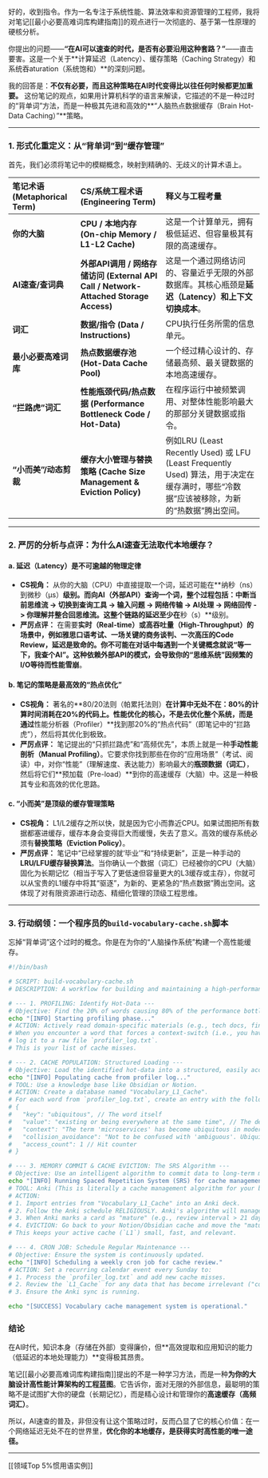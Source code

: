 好的，收到指令。作为一名专注于系统性能、算法效率和资源管理的工程师，我将对笔记[[最小必要高难词库构建指南]]的观点进行一次彻底的、基于第一性原理的硬核分析。

你提出的问题——**“在AI可以速查的时代，是否有必要沿用这种套路？”**——直击要害。这是一个关于**计算延迟（Latency）、缓存策略（Caching Strategy）和系统吞aturation（系统饱和）**的深刻问题。

我的回答是：**不仅有必要，而且这种策略在AI时代变得比以往任何时候都更加重要。** 这份笔记的观点，如果用计算机科学的语言来解读，它描述的不是一种过时的“背单词”方法，而是一种极其先进和高效的**“人脑热点数据缓存（Brain Hot-Data Caching）”**策略。

---

### **1. 形式化重定义：从“背单词”到“缓存管理”**

首先，我们必须将笔记中的模糊概念，映射到精确的、无歧义的计算术语上。

| 笔记术语 (Metaphorical Term) | CS/系统工程术语 (Engineering Term) | 释义与工程考量 |
| :--- | :--- | :--- |
| **你的大脑** | **CPU / 本地内存 (On-chip Memory / L1-L2 Cache)** | 这是一个计算单元，拥有极低延迟、但容量极其有限的高速缓存。 |
| **AI速查/查词典** | **外部API调用 / 网络存储访问 (External API Call / Network-Attached Storage Access)** | 这是一个通过网络访问的、容量近乎无限的外部数据库。其核心瓶颈是**延迟（Latency）**和**上下文切换成本**。 |
| **词汇** | **数据/指令 (Data / Instructions)** | CPU执行任务所需的信息单元。 |
| **最小必要高难词库** | **热点数据缓存池 (Hot-Data Cache Pool)** | 一个经过精心设计的、存储最高频、最关键数据的本地高速缓存。 |
| **“拦路虎”词汇** | **性能瓶颈代码/热点数据 (Performance Bottleneck Code / Hot-Data)** | 在程序运行中被频繁调用、对整体性能影响最大的那部分关键数据或指令。 |
| **“小而美”/动态剪裁** | **缓存大小管理与替换策略 (Cache Size Management & Eviction Policy)** | 例如LRU (Least Recently Used) 或 LFU (Least Frequently Used) 算法，用于决定在缓存满时，哪些“冷数据”应该被移除，为新的“热数据”腾出空间。 |

---

### **2. 严厉的分析与点评：为什么AI速查无法取代本地缓存？**

#### **a. 延迟（Latency）是不可逾越的物理定律**

*   **CS视角：** 从你的大脑（CPU）中直接提取一个词，延迟可能在**纳秒（ns）到微秒（μs）**级别。而向AI（外部API）查询一个词，整个过程包括：中断当前思维流 -> 切换到查询工具 -> 输入问题 -> 网络传输 -> AI处理 -> 网络回传 -> 你理解并整合回思维流。这整个链路的延迟至少在**秒（s）**级别。
*   **严厉点评：** 在需要**实时（Real-time）**或**高吞吐量（High-Throughput）**的场景中，例如雅思口语考试、一场关键的商务谈判、一次高压的Code Review，**延迟是致命的**。你不可能在对话中每遇到一个关键概念就说“等一下，我查个AI”。这种依赖外部API的模式，会导致你的“思维系统”因频繁的I/O等待而**性能雪崩**。

#### **b. 笔记的策略是最高效的“热点优化”**

*   **CS视角：** 著名的**80/20法则（帕累托法则）**在计算中无处不在：80%的计算时间消耗在20%的代码上。性能优化的核心，不是去优化整个系统，而是通过**性能分析器（Profiler）**找到那20%的“热点代码”（即笔记中的“拦路虎”），然后将其优化到极致。
*   **严厉点评：** 笔记提出的“只抓拦路虎”和“高频优先”，本质上就是一种**手动性能剖析（Manual Profiling）**。它要求你找到那些在你的“应用场景”（考试、阅读）中，对你“性能”（理解速度、表达能力）影响最大的**瓶颈数据（词汇）**，然后将它们**预加载（Pre-load）**到你的高速缓存（大脑）中。这是一种极其专业和高效的优化思路。

#### **c. “小而美”是顶级的缓存管理策略**

*   **CS视角：** L1/L2缓存之所以快，就是因为它小而靠近CPU。如果试图把所有数据都塞进缓存，缓存本身会变得巨大而缓慢，失去了意义。高效的缓存系统必须有**替换策略（Eviction Policy）**。
*   **严厉点评：** 笔记中“已经掌握的就‘毕业’”和“持续更新”，正是一种手动的**LRU/LFU缓存替换算法**。当你确认一个数据（词汇）已经被你的CPU（大脑）固化为长期记忆（相当于写入了更低速但容量更大的L3缓存或主存），你就可以从宝贵的L1缓存中将其“驱逐”，为新的、更紧急的“热点数据”腾出空间。这体现了对有限资源进行动态、精细化管理的顶级工程思维。

---

### **3. 行动纲领：一个程序员的`build-vocabulary-cache.sh`脚本**

忘掉“背单词”这个过时的概念。你是在为你的“人脑操作系统”构建一个高性能缓存。

```bash
#!/bin/bash

# SCRIPT: build-vocabulary-cache.sh
# DESCRIPTION: A workflow for building and maintaining a high-performance vocabulary cache for the human brain OS.

# --- 1. PROFILING: Identify Hot-Data ---
# Objective: Find the 20% of words causing 80% of the performance bottlenecks.
echo "[INFO] Starting profiling phase..."
# ACTION: Actively read domain-specific materials (e.g., tech docs, financial news).
# When you encounter a word that forces a context-switch (i.e., you have to stop and look it up),
# log it to a raw file `profiler_log.txt`.
# This is your list of cache misses.

# --- 2. CACHE POPULATION: Structured Loading ---
# Objective: Load the identified hot-data into a structured, easily accessible format.
echo "[INFO] Populating cache from profiler log..."
# TOOL: Use a knowledge base like Obsidian or Notion.
# ACTION: Create a database named "Vocabulary_L1_Cache".
# For each word from `profiler_log.txt`, create an entry with the following schema:
# {
#   "key": "ubiquitous", // The word itself
#   "value": "existing or being everywhere at the same time", // The definition
#   "context": "The term 'microservices' has become ubiquitous in modern software architecture.", // The context where you missed
#   "collision_avoidance": "Not to be confused with 'ambiguous'. Ubiquitous=everywhere, Ambiguous=unclear.", // Anti-patterns
#   "access_count": 1 // Hit counter
# }

# --- 3. MEMORY COMMIT & CACHE EVICTION: The SRS Algorithm ---
# Objective: Use an intelligent algorithm to commit data to long-term memory and evict it from the active cache.
echo "[INFO] Running Spaced Repetition System (SRS) for cache management..."
# TOOL: Anki (This is literally a cache management algorithm for your brain).
# ACTION:
# 1. Import entries from "Vocabulary_L1_Cache" into an Anki deck.
# 2. Follow the Anki schedule RELIGIOUSLY. Anki's algorithm will manage the review frequency.
# 3. When Anki marks a card as "mature" (e.g., review interval > 21 days), this is the signal for cache eviction.
# 4. EVICTION: Go back to your Notion/Obsidian cache and move the "mature" word to a "Vocabulary_L2_Archive" database.
# This keeps your active cache (`L1`) small, fast, and relevant.

# --- 4. CRON JOB: Schedule Regular Maintenance ---
# Objective: Ensure the system is continuously updated.
echo "[INFO] Scheduling a weekly cron job for cache review."
# ACTION: Set a recurring calendar event every Sunday to:
# 1. Process the `profiler_log.txt` and add new cache misses.
# 2. Review the `L1_Cache` for any data that has become irrelevant ("cold data") and manually evict it.
# 3. Ensure the Anki sync is running.

echo "[SUCCESS] Vocabulary cache management system is operational."
```

### **结论**

在AI时代，知识本身（存储在外部）变得廉价，但**高效提取和应用知识的能力（低延迟的本地处理能力）**变得极其昂贵。

笔记[[最小必要高难词库构建指南]]提出的不是一种学习方法，而是一种**为你的大脑设计高性能计算架构的工程蓝图**。它告诉你，面对无限的外部信息，最聪明的策略不是试图扩大你的硬盘（长期记忆），而是精心设计和管理你的**高速缓存（高频词汇）**。

所以，AI速查的普及，非但没有让这个策略过时，反而凸显了它的核心价值：在一个网络延迟无处不在的世界里，**优化你的本地缓存，是获得实时高性能的唯一途径。**

---
[[领域Top 5%惯用语实例]]